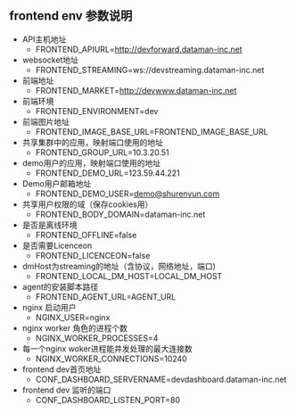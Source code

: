 ## frontend env 参数说明

- API主机地址
  + FRONTEND_APIURL=http://devforward.dataman-inc.net
- websocket地址
  + FRONTEND_STREAMING=ws://devstreaming.dataman-inc.net
- 前端地址
  + FRONTEND_MARKET=http://devwww.dataman-inc.net
- 前端环境
  + FRONTEND_ENVIRONMENT=dev
- 前端图片地址
  + FRONTEND_IMAGE_BASE_URL=FRONTEND_IMAGE_BASE_URL
- 共享集群中的应用，映射端口使用的地址
  + FRONTEND_GROUP_URL=10.3.20.51
- demo用户的应用，映射端口使用的地址
  + FRONTEND_DEMO_URL=123.59.44.221
- Demo用户邮箱地址
  + FRONTEND_DEMO_USER=demo@shurenyun.com
- 共享用户权限的域（保存cookies用）
  + FRONTEND_BODY_DOMAIN=dataman-inc.net
- 是否是离线环境
  + FRONTEND_OFFLINE=false
- 是否需要Licenceon
  + FRONTEND_LICENCEON=false
- dmHost为streaming的地址（含协议，网络地址，端口)
  + FRONTEND_LOCAL_DM_HOST=LOCAL_DM_HOST
- agent的安装脚本路径
  + FRONTEND_AGENT_URL=AGENT_URL
- nginx 启动用户
  + NGINX_USER=nginx
- nginx worker 角色的进程个数
  + NGINX_WORKER_PROCESSES=4
- 每一个nginx woker进程能并发处理的最大连接数
  + NGINX_WORKER_CONNECTIONS=10240
- frontend dev首页地址
  + CONF_DASHBOARD_SERVERNAME=devdashboard.dataman-inc.net
- frontend dev 监听的端口
  + CONF_DASHBOARD_LISTEN_PORT=80
